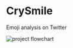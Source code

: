 # CrySmile
Emoji analysis on Twitter

![project flowchart](https://user-images.githubusercontent.com/9259412/39219294-8d391488-47f7-11e8-9b28-c978d009e34d.png)
